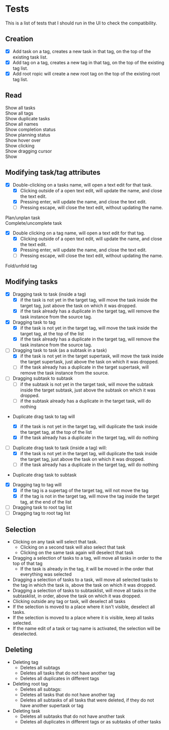 # Tests

This is a list of tests that I should run in the UI to check the compatibility.

## Creation

- [x] Add task on a tag, creates a new task in that tag, on the top of the existing task list.
- [x] Add tag on a tag, creates a new tag in that tag, on the top of the existing tag list.
- [x] Add root ropic will create a new root tag on the top of the existing root tag list.

## Read

Show all tasks  
Show all tags  
Show duplicate tasks  
Show all names  
Show completion status  
Show planning status  
Show hover over  
Show clicking  
Show dragging cursor  
Show

## Modifying task/tag attributes

- [x] Double-clicking on a tasks name, will open a text edit for that task.
  - [x] Clicking outside of a open text edit, will update the name, and close the text edit.
  - [x] Pressing enter, will update the name, and close the text edit.
  - [ ] Pressing escape, will close the text edit, without updating the name.

Plan/unplan task  
Complete/uncomplete task

- [x] Double clicking on a tag name, will open a text edit for that tag.
  - [x] Clicking outside of a open text edit, will update the name, and close the text edit.
  - [x] Pressing enter, will update the name, and close the text edit.
  - [ ] Pressing escape, will close the text edit, without updating the name.

Fold/unfold tag

## Modifying tasks

- [x] Dragging task to task (inside a tag)
  - [x] if the task is not yet in the target tag, will move the task inside the target tag, just above the task on which it was dropped.
  - [x] if the task already has a duplicate in the target tag, will remove the task instance from the source tag.
- [x] Dragging task to tag
  - [x] if the task is not yet in the target tag, will move the task inside the target tag, at the top of the list
  - [x] if the task already has a duplicate in the target tag, will remove the task instance from the source tag.
- [ ] Dragging task to task (as a subtask in a task)
  - [x] if the task is not yet in the target supertask, will move the task inside the target supertask, just above the task on which it was dropped.
  - [ ] if the task already has a duplicate in the target supertask, will remove the task instance from the source.
- [ ] Dragging subtask to subtask
  - [ ] if the subtask is not yet in the target task, will move the subtask inside the target subtask, just above the subtask on which it was dropped.
  - [ ] if the subtask already has a duplicate in the target task, will do nothing
- Duplicate drag task to tag will

  - [x] if the task is not yet in the target tag, will duplicate the task inside the target tag, at the top of the list
  - [x] if the task already has a duplicate in the target tag, will do nothing

- [ ] Duplicate drag task to task (inside a tag) will:
  - [x] if the task is not yet in the target tag, will duplicate the task inside the target tag, just above the task on which it was dropped.
  - [ ] if the task already has a duplicate in the target tag, will do nothing
- Duplicate drag task to subtask
- [x] Dragging tag to tag will
  - [x] if the tag is a supertag of the target tag, will not move the tag
  - [x] if the tag is not in the target tag, will move the tag inside the target tag, at the end of the list
- [ ] Dragging task to root tag list
- [ ] Dragging tag to root tag list

## Selection

- Clicking on any task will select that task.
  - Clicking on a second task will also select that task
  - Clicking on the same task again will deselect that task
- Dragging a selection of tasks to a tag, will move all tasks in order to the top of that tag
  - If the task is already in the tag, it will be moved in the order that everything was selected
- Dragging a selection of tasks to a task, will move all selected tasks to the tag in which the task is, above the task on which it was dropped.
- Dragging a selection of tasks to subtasklist, will move all tasks in the subtasklist, in order, above the task on which it was dropped.
- Clicking outside any tag or task, will deselect all tasks
- If the selection is moved to a place where it isn't visible, deselect all tasks.
- If the selection is moved to a place where it is visible, keep all tasks selected.
- If the name edit of a task or tag name is activated, the selection will be deselected.

## Deleting

- Deleting tag
  - Deletes all subtags
  - Deletes all tasks that do not have another tag
  - Deletes all duplicates in different tags
- Deleting root tag
  - Deletes all subtags:
  - Deletes all tasks that do not have another tag
  - Deletes all subtasks of all tasks that were deleted, if they do not have another supertask or tag
- Deleting task
  - Deletes all subtasks that do not have another task
  - Deletes all duplicates in different tags or as subtasks of other tasks
